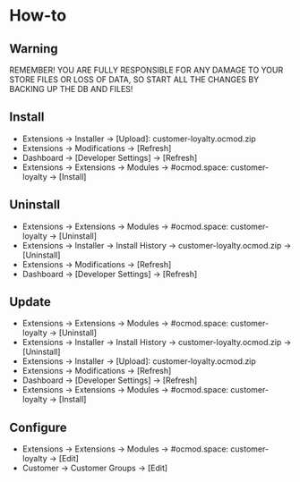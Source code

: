 # How-to

## Warning
REMEMBER! YOU ARE FULLY RESPONSIBLE FOR ANY DAMAGE TO YOUR STORE FILES OR LOSS OF DATA, SO START ALL THE CHANGES BY BACKING UP THE DB AND FILES!

## Install
* Extensions → Installer → [Upload]: customer-loyalty.ocmod.zip
* Extensions → Modifications → [Refresh]
* Dashboard → [Developer Settings] → [Refresh]
* Extensions → Extensions → Modules → #ocmod.space: customer-loyalty → [Install]

## Uninstall
* Extensions → Extensions → Modules → #ocmod.space: customer-loyalty → [Uninstall]
* Extensions → Installer → Install History → customer-loyalty.ocmod.zip → [Uninstall]
* Extensions → Modifications → [Refresh]
* Dashboard → [Developer Settings] → [Refresh]

## Update
* Extensions → Extensions → Modules → #ocmod.space: customer-loyalty → [Uninstall]
* Extensions → Installer → Install History → customer-loyalty.ocmod.zip → [Uninstall]
* Extensions → Installer → [Upload]: customer-loyalty.ocmod.zip
* Extensions → Modifications → [Refresh]
* Dashboard → [Developer Settings] → [Refresh]
* Extensions → Extensions → Modules → #ocmod.space: customer-loyalty → [Install]

## Configure
* Extensions → Extensions → Modules → #ocmod.space: customer-loyalty → [Edit]
* Customer → Customer Groups → [Edit]
